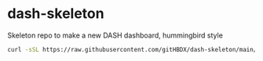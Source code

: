 # dash-skeleton

Skeleton repo to make a new DASH dashboard, hummingbird style

```bash
curl -sSL https://raw.githubusercontent.com/gitHBDX/dash-skeleton/main/create.py | python
```